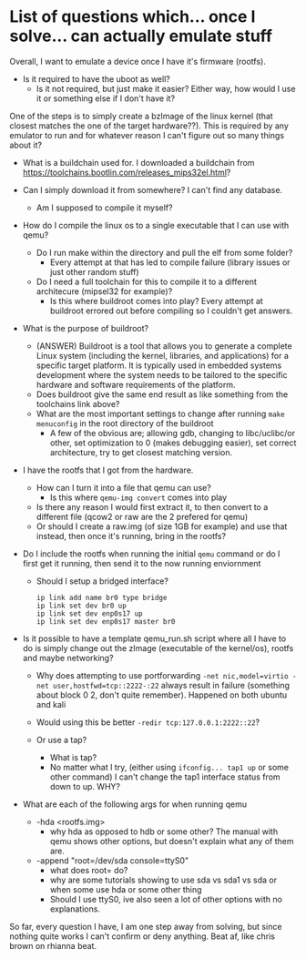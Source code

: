 # List of questions which... once I solve... can actually emulate stuff
Overall, I want to emulate a device once I have it's firmware (rootfs).

- Is it required to have the uboot as well?
    - Is it not required, but just make it easier? Either way, how would I use it or something else if I don't have it?

One of the steps is to simply create a bzImage of the linux kernel (that closest matches the one of the target hardware??). This is required by any emulator to run and for whatever reason I can't figure out so many things about it?

- What is a buildchain used for. I downloaded a buildchain from https://toolchains.bootlin.com/releases_mips32el.html?

- Can I simply download it from somewhere? I can't find any database.
    - Am I supposed to compile it myself?

- How do I compile the linux os to a single executable that I can use with qemu?
    - Do I run make within the directory and pull the elf from some folder?
        - Every attempt at that has led to compile failure (library issues or just other random stuff)  
    - Do I need a full toolchain for this to compile it to a different architecure (mipsel32 for example)?
        - Is this where buildroot comes into play? Every attempt at buildroot errored out before compiling so I couldn't get answers.
- What is the purpose of buildroot?
    - (ANSWER) Buildroot is a tool that allows you to generate a complete Linux system (including the kernel, libraries, and applications) for a specific target platform. It is typically used in embedded systems development where the system needs to be tailored to the specific hardware and software requirements of the platform.
    - Does buildroot give the same end result as like something from the toolchains link above?
    - What are the most important settings to change after running `make menuconfig` in the root directory of the buildroot
        - A few of the obvious are; allowing gdb, changing to libc/uclibc/or other, set optimization to 0 (makes debugging easier), set correct architecture, try to get closest matching version.
   
- I have the rootfs that I got from the hardware.
    - How can I turn it into a file that qemu can use?
        - Is this where `qemu-img convert` comes into play
    - Is there any reason I would first extract it, to then convert to a different file (qcow2 or raw are the 2 prefered for qemu)
    - Or should I create a raw.img (of size 1GB for example) and use that instead, then once it's running, bring in the rootfs?

- Do I include the rootfs when running the initial `qemu` command or do I first get it running, then send it to the now running enviornment
    - Should I setup a bridged interface?
         ```
         ip link add name br0 type bridge
         ip link set dev br0 up
         ip link set dev enp0s17 up
         ip link set dev enp0s17 master br0
         ```
         
- Is it possible to have a template qemu_run.sh script where all I have to do is simply change out the zImage (executable of the kernel/os), rootfs and maybe networking?
    - Why does attempting to use portforwarding `-net nic,model=virtio -net user,hostfwd=tcp::2222-:22` always result in failure (something about block 0 2, don't quite remember). Happened on both ubuntu and kali
    - Would using this be better `-redir tcp:127.0.0.1:2222::22`?
         
    - Or use a tap?
        - What is tap?
        - No matter what I try, (either using  `ifconfig... tap1 up` or some other command) I can't change the tap1 interface status from down to up. WHY? 

- What are each of the following args for when running qemu
    - -hda <rootfs.img> 
        - why hda as opposed to hdb or some other? The manual with qemu shows other options, but doesn't explain what any of them are.
    - -append "root=/dev/sda console=ttyS0"
        - what does root= do?
        - why are some tutorials showing to use sda vs sda1 vs sda or when some use hda or some other thing
        - Should I use ttyS0, ive also seen a lot of other options with no explanations.
  
So far, every question I have, I am one step away from solving, but since nothing quite works I can't confirm or deny anything. Beat af, like chris brown on rhianna beat.

